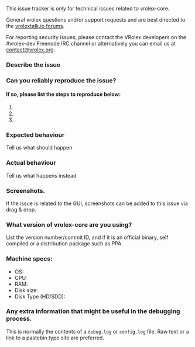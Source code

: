 <!--- Remove sections that do not apply -->

This issue tracker is only for technical issues related to vrolex-core.

General vrolex questions and/or support requests and are best directed to the [vrolextalk.io forums](https://vrolextalk.io/).

For reporting security issues, please contact the VRolex developers on the #vrolex-dev Freenode IRC channel or alternatively you can email us at contact@vrolex.org.

### Describe the issue

### Can you reliably reproduce the issue?
#### If so, please list the steps to reproduce below:
1.
2.
3.

### Expected behaviour
Tell us what should happen

### Actual behaviour
Tell us what happens instead

### Screenshots.
If the issue is related to the GUI, screenshots can be added to this issue via drag & drop.

### What version of vrolex-core are you using?
List the version number/commit ID, and if it is an official binary, self compiled or a distribution package such as PPA.

### Machine specs:
- OS:
- CPU:
- RAM:
- Disk size:
- Disk Type (HD/SDD):

### Any extra information that might be useful in the debugging process.
This is normally the contents of a `debug.log` or `config.log` file. Raw text or a link to a pastebin type site are preferred.
